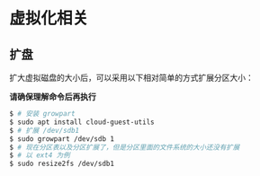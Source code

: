 # 虚拟化相关

## 扩盘

扩大虚拟磁盘的大小后，可以采用以下相对简单的方式扩展分区大小：

**请确保理解命令后再执行**

```bash
$ # 安装 growpart
$ sudo apt install cloud-guest-utils
$ # 扩展 /dev/sdb1
$ sudo growpart /dev/sdb 1
$ # 现在分区表以及分区扩展了，但是分区里面的文件系统的大小还没有扩展
$ # 以 ext4 为例
$ sudo resize2fs /dev/sdb1
```
